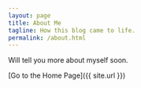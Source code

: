```yaml
---
layout: page
title: About Me
tagline: How this blog came to life.
permalink: /about.html
---
```


Will tell you more about myself soon.


[Go to the Home Page]({{ site.url }})